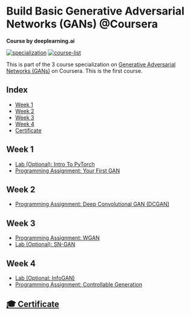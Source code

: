 # Build Basic Generative Adversarial Networks (GANs) @Coursera
__Course by deeplearning.ai__

[![specialization](https://img.shields.io/badge/specialization-Deep%20Learning-<COLOR>.svg)](https://github.com/anishLearnsToCode/gan-deeplearning-ai)
[![course-list](https://img.shields.io/badge/also%20see-Other%20Coursera%20Courses-1f72ff.svg)](https://github.com/anishLearnsToCode/course-list)

This is part of the 3 course specialization on 
[Generative Adversarial Networks (GANs)](https://www.coursera.org/specializations/generative-adversarial-networks-gans) 
on Coursera. This is the first course.

## Index
- [Week 1](#week-1)
- [Week 2](#week-2)
- [Week 3](#week-3)
- [Week 4](#week-4)
- [Certificate](#-certificate)

## Week 1
- [Lab (Optional): Intro To PyTorch]()
- [Programming Assignment: Your First GAN]()

## Week 2
- [Programming Assignment: Deep Convolutional GAN (DCGAN)]()

## Week 3
- [Programming Assignment: WGAN]()
- [Lab (Optional): SN-GAN]()

## Week 4
- [Lab (Optional: InfoGAN)]()
- [Programming Assignment: Controllable Generation]()

## [🎓 Certificate](http://coursera.org/verify/2QP8D8FZ28B7)
